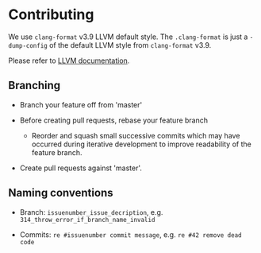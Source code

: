# Contributing

We use `clang-format` v3.9 LLVM default style.
The `.clang-format` is just a `-dump-config` of the default LLVM style from
`clang-format` v3.9.

Please refer to [LLVM documentation](https://llvm.org/docs/CodingStandards.html).

## Branching

- Branch your feature off from 'master'

- Before creating pull requests, rebase your feature branch
  - Reorder and squash small successive commits which may have occurred
    during iterative development to improve readability of the feature
    branch.

- Create pull requests against 'master'.

## Naming conventions

- Branch: `issuenumber_issue_decription`, e.g. `314_throw_error_if_branch_name_invalid`

- Commits: `re #issuenumber commit message`, e.g. `re #42 remove dead code`

